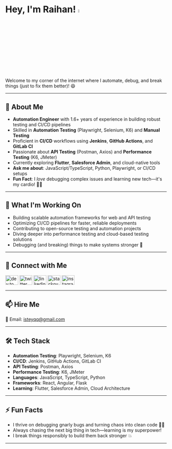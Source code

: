 # Hey, I'm Raihan! <a href="https://www.gautamkrishnar.com/"><img src="https://media.giphy.com/media/hvRJCLFzcasrR4ia7z/giphy.gif" width="5%"></a>

Welcome to my corner of the internet where I automate, debug, and break things (just to fix them better)! 😄

---

## 🚀 About Me
- **Automation Engineer** with 1.6+ years of experience in building robust testing and CI/CD pipelines
- Skilled in **Automation Testing** (Playwright, Selenium, K6) and **Manual Testing**
- Proficient in **CI/CD** workflows using **Jenkins**, **GitHub Actions**, and **GitLab CI**
- Passionate about **API Testing** (Postman, Axios) and **Performance Testing** (K6, JMeter)
- Currently exploring **Flutter**, **Salesforce Admin**, and cloud-native tools
- **Ask me about**: JavaScript/TypeScript, Python, Playwright, or CI/CD setups
- **Fun Fact**: I *love* debugging complex issues and learning new tech—it's my cardio! 🏃‍♂️

---

## 💼 What I'm Working On
- Building scalable automation frameworks for web and API testing
- Optimizing CI/CD pipelines for faster, reliable deployments
- Contributing to open-source testing and automation projects
- Diving deeper into performance testing and cloud-based testing solutions
- Debugging (and breaking) things to make systems stronger 💪

---

## 🔗 Connect with Me
<p align="left">
  <a href="https://dev.to/raihankhan" target="_blank"><img src="https://cdn.jsdelivr.net/npm/simple-icons@3.0.1/icons/dev-dot-to.svg" alt="dev.to" height="30" width="40" /></a>
  <a href="https://twitter.com/raihankhan" target="_blank"><img src="https://raw.githubusercontent.com/rahuldkjain/github-profile-readme-generator/master/src/images/icons/Social/twitter.svg" alt="twitter" height="30" width="40" /></a>
  <a href="https://linkedin.com/in/raihankhan" target="_blank"><img src="https://raw.githubusercontent.com/rahuldkjain/github-profile-readme-generator/master/src/images/icons/Social/linked-in-alt.svg" alt="linkedin" height="30" width="40" /></a>
  <a href="https://stackoverflow.com/users/4214976" target="_blank"><img src="https://raw.githubusercontent.com/rahuldkjain/github-profile-readme-generator/master/src/images/icons/Social/stack-overflow.svg" alt="stackoverflow" height="30" width="40" /></a>
  <a href="https://instagram.com/raihankhan" target="_blank"><img src="https://raw.githubusercontent.com/rahuldkjain/github-profile-readme-generator/master/src/images/icons/Social/instagram.svg" alt="instagram" height="30" width="40" /></a>
</p>

---

## 📫 Hire Me
📧 Email: [isteyqq@gmail.com](mailto:isteyqq@gmail.com)

---

## 🛠️ Tech Stack
- **Automation Testing**: Playwright, Selenium, K6
- **CI/CD**: Jenkins, GitHub Actions, GitLab CI
- **API Testing**: Postman, Axios
- **Performance Testing**: K6, JMeter
- **Languages**: JavaScript, TypeScript, Python
- **Frameworks**: React, Angular, Flask
- **Learning**: Flutter, Salesforce Admin, Cloud Architecture

---

## ⚡ Fun Facts
- I thrive on debugging gnarly bugs and turning chaos into clean code 🕵️‍♂️
- Always chasing the next big thing in tech—learning is my superpower!
- I break things responsibly to build them back stronger 💥

---

